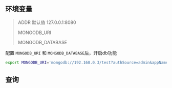 
## 环境变量

> ADDR  默认值 127.0.0.1:8080
>
> MONGODB_URI
> 
> MONGODB_DATABASE
> 

配置 `MONGODB_URI` 和 `MONGODB_DATABASE`后，开启db功能

```bash
export MONGODB_URI='mongodb://192.168.0.3/test?authSource=admin&appName=ws' MONGODB_DATABASE="test"
```

## 查询

